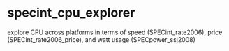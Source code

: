 # specint_cpu_explorer
explore CPU across platforms in terms of speed (SPECint_rate2006), price (SPECint_rate2006_price), and watt usage (SPECpower_ssj2008)
